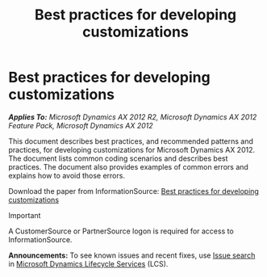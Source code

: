 ﻿---
title: Best practices for developing customizations
TOCTitle: Best practices for developing customizations
ms:assetid: ea31307a-c107-432a-8bc3-f28b2f934547
ms:mtpsurl: https://technet.microsoft.com/en-us/library/JJ687763(v=AX.60)
ms:contentKeyID: 49729196
ms.date: 04/18/2014
mtps_version: v=AX.60
---

# Best practices for developing customizations 


_**Applies To:** Microsoft Dynamics AX 2012 R2, Microsoft Dynamics AX 2012 Feature Pack, Microsoft Dynamics AX 2012_

This document describes best practices, and recommended patterns and practices, for developing customizations for Microsoft Dynamics AX 2012. The document lists common coding scenarios and describes best practices. The document also provides examples of common errors and explains how to avoid those errors.

Download the paper from InformationSource: [Best practices for developing customizations](http://go.microsoft.com/fwlink/?linkid=269729)


> [!IMPORTANT]
> <P>A CustomerSource or PartnerSource logon is required for access to InformationSource.</P>


  
**Announcements:** To see known issues and recent fixes, use [Issue search](http://go.microsoft.com/fwlink/?linkid=389258) in [Microsoft Dynamics Lifecycle Services](http://go.microsoft.com/fwlink/?linkid=306505) (LCS).

